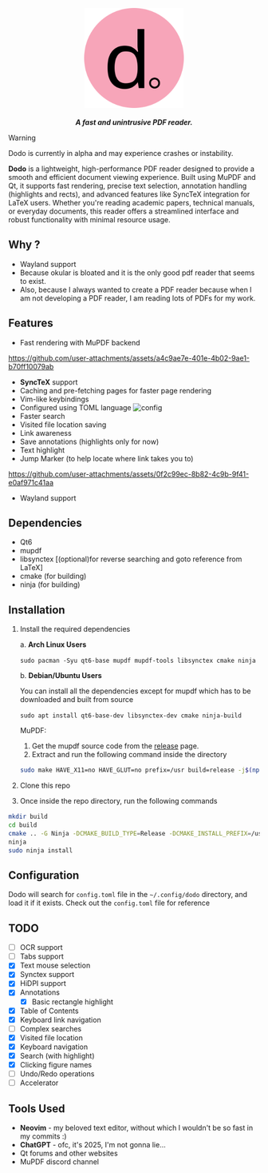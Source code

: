 <p align="center">
    <img src="./resources/dodo-rounded.svg" height="200px" width="200px"/><br><br>
<b><i>A fast and unintrusive PDF reader.</i></b>
</p>

> [!WARNING]
> Dodo is currently in alpha and may experience crashes or instability.

**Dodo** is a lightweight, high-performance PDF reader designed to provide a smooth and
efficient document viewing experience. Built using MuPDF and Qt, it supports fast rendering,
precise text selection, annotation handling (highlights and rects), and advanced features like
SyncTeX integration for LaTeX users. Whether you're reading academic papers, technical manuals, or
everyday documents, this reader offers a streamlined interface and robust functionality with minimal
resource usage.

## Why ?

- Wayland support
- Because okular is bloated and it is the only good pdf reader that seems to exist.
- Also, because I always wanted to create a PDF reader because when I am not developing a
PDF reader, I am reading lots of PDFs for my work.

## Features

- Fast rendering with MuPDF backend

https://github.com/user-attachments/assets/a4c9ae7e-401e-4b02-9ae1-b70ff10079ab

- **SyncTeX** support
- Caching and pre-fetching pages for faster page rendering
- Vim-like keybindings
- Configured using TOML language
![config](https://github.com/user-attachments/assets/59195e30-30dd-487f-8ef5-43c883063d91)
- Faster search
- Visited file location saving
- Link awareness
- Save annotations (highlights only for now)
- Text highlight
- Jump Marker (to help locate where link takes you to)

https://github.com/user-attachments/assets/0f2c99ec-8b82-4c9b-9f41-e0af971c41aa
- Wayland support

## Dependencies

- Qt6
- mupdf
- libsynctex \[(optional)for reverse searching and goto reference from LaTeX\]
- cmake (for building)
- ninja (for building)

## Installation

1. Install the required dependencies

    a. **Arch Linux Users**

    ``sudo pacman -Syu qt6-base mupdf mupdf-tools libsynctex cmake ninja``

    b. **Debian/Ubuntu Users**

    You can install all the dependencies except for mupdf which has to be downloaded and built from source

    ``sudo apt install qt6-base-dev libsynctex-dev cmake ninja-build``

    MuPDF:

    1. Get the mupdf source code from the [release](https://mupdf.com/releases) page.
    2. Extract and run the following command inside the directory

    ```bash
    sudo make HAVE_X11=no HAVE_GLUT=no prefix=/usr build=release -j$(nproc) install
    ```

3. Clone this repo
4. Once inside the repo directory, run the following commands

```bash
mkdir build
cd build
cmake .. -G Ninja -DCMAKE_BUILD_TYPE=Release -DCMAKE_INSTALL_PREFIX=/usr
ninja
sudo ninja install
```

## Configuration

Dodo will search for `config.toml` file in the `~/.config/dodo` directory, and load it if it exists.
Check out the `config.toml` file for reference

## TODO

- [ ] OCR support
- [ ] Tabs support
- [X] Text mouse selection
- [X] Synctex support
- [X] HiDPI support
- [X] Annotations
    - [X] Basic rectangle highlight
    <!-- - [ ] Word aware highlight -->
- [X] Table of Contents
- [X] Keyboard link navigation
- [ ] Complex searches
- [X] Visited file location
- [X] Keyboard navigation
- [X] Search (with highlight)
- [X] Clicking figure names
- [ ] Undo/Redo operations
- [ ] Accelerator

## Tools Used

- **Neovim** - my beloved text editor, without which I wouldn't be so fast in my commits :)
- **ChatGPT** - ofc, it's 2025, I'm not gonna lie...
- Qt forums and other websites
- MuPDF discord channel
